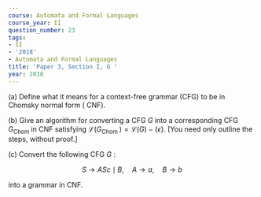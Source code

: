 ```yaml
---
course: Automata and Formal Languages
course_year: II
question_number: 23
tags:
- II
- '2018'
- Automata and Formal Languages
title: 'Paper 3, Section I, G '
year: 2018
---
```




(a) Define what it means for a context-free grammar (CFG) to be in Chomsky normal form ( $\mathrm{CNF})$.

(b) Give an algorithm for converting a CFG $G$ into a corresponding CFG $G_{\text {Chom }}$ in CNF satisfying $\mathcal{L}\left(G_{\text {Chom }}\right)=\mathcal{L}(G)-\{\epsilon\}$. [You need only outline the steps, without proof.]

(c) Convert the following $\mathrm{CFG}\ G$ :

$$S \rightarrow A S c \mid B, \quad A \rightarrow a, \quad B \rightarrow b$$

into a grammar in CNF.
